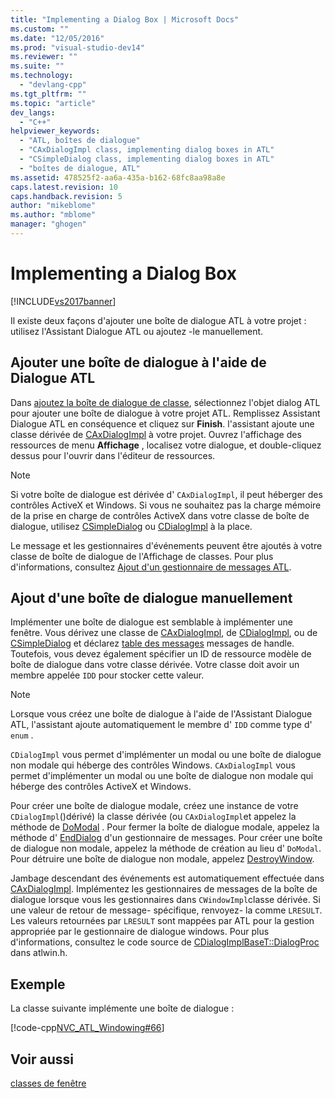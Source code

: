 ```yaml
---
title: "Implementing a Dialog Box | Microsoft Docs"
ms.custom: ""
ms.date: "12/05/2016"
ms.prod: "visual-studio-dev14"
ms.reviewer: ""
ms.suite: ""
ms.technology: 
  - "devlang-cpp"
ms.tgt_pltfrm: ""
ms.topic: "article"
dev_langs: 
  - "C++"
helpviewer_keywords: 
  - "ATL, boîtes de dialogue"
  - "CAxDialogImpl class, implementing dialog boxes in ATL"
  - "CSimpleDialog class, implementing dialog boxes in ATL"
  - "boîtes de dialogue, ATL"
ms.assetid: 478525f2-aa6a-435a-b162-68fc8aa98a8e
caps.latest.revision: 10
caps.handback.revision: 5
author: "mikeblome"
ms.author: "mblome"
manager: "ghogen"
---
```

# Implementing a Dialog Box
[!INCLUDE[vs2017banner](../assembler/inline/includes/vs2017banner.md)]

Il existe deux façons d'ajouter une boîte de dialogue ATL à votre projet : utilisez l'Assistant Dialogue ATL ou ajoutez \-le manuellement.  
  
## Ajouter une boîte de dialogue à l'aide de Dialogue ATL  
 Dans [ajoutez la boîte de dialogue de classe](../ide/add-class-dialog-box.md), sélectionnez l'objet dialog ATL pour ajouter une boîte de dialogue à votre projet ATL.  Remplissez Assistant Dialogue ATL en conséquence et cliquez sur **Finish**.  l'assistant ajoute une classe dérivée de [CAxDialogImpl](../atl/reference/caxdialogimpl-class.md) à votre projet.  Ouvrez l'affichage des ressources de menu **Affichage** , localisez votre dialogue, et double\-cliquez dessus pour l'ouvrir dans l'éditeur de ressources.  
  
> [!NOTE]
>  Si votre boîte de dialogue est dérivée d' `CAxDialogImpl`, il peut héberger des contrôles ActiveX et Windows.  Si vous ne souhaitez pas la charge mémoire de la prise en charge de contrôles ActiveX dans votre classe de boîte de dialogue, utilisez [CSimpleDialog](../atl/reference/csimpledialog-class.md) ou [CDialogImpl](../atl/reference/cdialogimpl-class.md) à la place.  
  
 Le message et les gestionnaires d'événements peuvent être ajoutés à votre classe de boîte de dialogue de l'Affichage de classes.  Pour plus d'informations, consultez [Ajout d'un gestionnaire de messages ATL](../atl/adding-an-atl-message-handler.md).  
  
## Ajout d'une boîte de dialogue manuellement  
 Implémenter une boîte de dialogue est semblable à implémenter une fenêtre.  Vous dérivez une classe de [CAxDialogImpl](../atl/reference/caxdialogimpl-class.md), de [CDialogImpl](../atl/reference/cdialogimpl-class.md), ou de [CSimpleDialog](../atl/reference/csimpledialog-class.md) et déclarez [table des messages](../atl/message-maps-atl.md) messages de handle.  Toutefois, vous devez également spécifier un ID de ressource modèle de boîte de dialogue dans votre classe dérivée.  Votre classe doit avoir un membre appelée `IDD` pour stocker cette valeur.  
  
> [!NOTE]
>  Lorsque vous créez une boîte de dialogue à l'aide de l'Assistant Dialogue ATL, l'assistant ajoute automatiquement le membre d' `IDD` comme type d' `enum` .  
  
 `CDialogImpl` vous permet d'implémenter un modal ou une boîte de dialogue non modale qui héberge des contrôles Windows.  `CAxDialogImpl` vous permet d'implémenter un modal ou une boîte de dialogue non modale qui héberge des contrôles ActiveX et Windows.  
  
 Pour créer une boîte de dialogue modale, créez une instance de votre `CDialogImpl`\(\)dérivé\) la classe dérivée \(ou `CAxDialogImpl`et appelez la méthode de [DoModal](../Topic/CDialogImpl::DoModal.md) .  Pour fermer la boîte de dialogue modale, appelez la méthode d' [EndDialog](../Topic/CDialogImpl::EndDialog.md) d'un gestionnaire de messages.  Pour créer une boîte de dialogue non modale, appelez la méthode de création au lieu d' `DoModal`.  Pour détruire une boîte de dialogue non modale, appelez [DestroyWindow](../Topic/CDialogImpl::DestroyWindow.md).  
  
 Jambage descendant des événements est automatiquement effectuée dans [CAxDialogImpl](../atl/reference/caxdialogimpl-class.md).  Implémentez les gestionnaires de messages de la boîte de dialogue lorsque vous les gestionnaires dans `CWindowImpl`classe dérivée.  Si une valeur de retour de message\- spécifique, renvoyez\- la comme `LRESULT`.  Les valeurs retournées par `LRESULT` sont mappées par ATL pour la gestion appropriée par le gestionnaire de dialogue windows.  Pour plus d'informations, consultez le code source de [CDialogImplBaseT::DialogProc](../Topic/CDialogImpl::DialogProc.md) dans atlwin.h.  
  
## Exemple  
 La classe suivante implémente une boîte de dialogue :  
  
 [!code-cpp[NVC_ATL_Windowing#66](../atl/codesnippet/CPP/implementing-a-dialog-box_1.h)]  
  
## Voir aussi  
 [classes de fenêtre](../atl/atl-window-classes.md)
